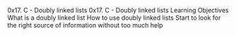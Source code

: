 0x17. C - Doubly linked lists
0x17. C - Doubly linked lists
Learning Objectives
What is a doubly linked list
How to use doubly linked lists
Start to look for the right source of information without too much help
